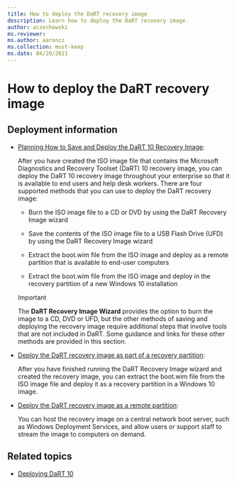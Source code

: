 ```yaml
---
title: How to deploy the DaRT recovery image
description: Learn how to deploy the DaRT recovery image.
author: aczechowski
ms.reviewer:
ms.author: aaroncz
ms.collection: must-keep
ms.date: 04/20/2021
---
```



# How to deploy the DaRT recovery image

## Deployment information

- [Planning How to Save and Deploy the DaRT 10 Recovery Image](planning-how-to-save-and-deploy-the-dart-10-recovery-image.md):

    After you have created the ISO image file that contains the Microsoft Diagnostics and Recovery Toolset (DaRT) 10 recovery image, you can deploy the DaRT 10 recovery image throughout your enterprise so that it is available to end users and help desk workers. There are four supported methods that you can use to deploy the DaRT recovery image:

    - Burn the ISO image file to a CD or DVD by using the DaRT Recovery Image wizard

    - Save the contents of the ISO image file to a USB Flash Drive (UFD) by using the DaRT Recovery Image wizard

    - Extract the boot.wim file from the ISO image and deploy as a remote partition that is available to end-user computers

    - Extract the boot.wim file from the ISO image and deploy in the recovery partition of a new Windows 10 installation

    > [!IMPORTANT]
    > The **DaRT Recovery Image Wizard** provides the option to burn the image to a CD, DVD or UFD, but the other methods of saving and deploying the recovery image require additional steps that involve tools that are not included in DaRT. Some guidance and links for these other methods are provided in this section.

- [Deploy the DaRT recovery image as part of a recovery partition](how-to-deploy-the-dart-recovery-image-as-part-of-a-recovery-partition-dart-10.md):

    After you have finished running the DaRT Recovery Image wizard and created the recovery image, you can extract the boot.wim file from the ISO image file and deploy it as a recovery partition in a Windows 10 image.

- [Deploy the DaRT recovery image as a remote partition](how-to-deploy-the-dart-recovery-image-as-a-remote-partition-dart-10.md):

    You can host the recovery image on a central network boot server, such as Windows Deployment Services, and allow users or support staff to stream the image to computers on demand.

## Related topics

- [Deploying DaRT 10](deploying-dart-10.md)
